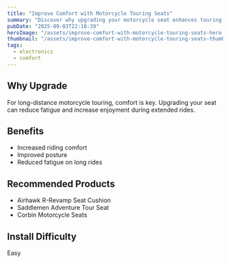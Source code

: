 ```yaml
---
title: "Improve Comfort with Motorcycle Touring Seats"
summary: "Discover why upgrading your motorcycle seat enhances touring comfort."
pubDate: "2025-09-03T22:18:39"
heroImage: "/assets/improve-comfort-with-motorcycle-touring-seats-hero.jpg"
thumbnail: "/assets/improve-comfort-with-motorcycle-touring-seats-thumb.jpg"
tags:
  - electronics
  - comfort
---
```


<h2>Why Upgrade</h2>
<p>For long-distance motorcycle touring, comfort is key. Upgrading your seat can reduce fatigue and increase enjoyment during extended rides.</p>
<h2>Benefits</h2>
<ul>
  <li>Increased riding comfort</li>
  <li>Improved posture</li>
  <li>Reduced fatigue on long rides</li>
</ul>
<h2>Recommended Products</h2>
<ul>
  <li>Airhawk R-Revamp Seat Cushion</li>
  <li>Saddlemen Adventure Tour Seat</li>
  <li>Corbin Motorcycle Seats</li>
</ul>
<h2>Install Difficulty</h2>
<p>Easy</p>
